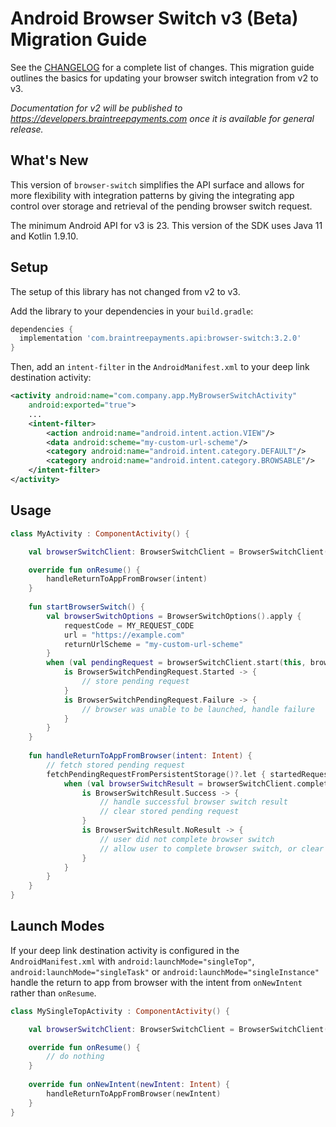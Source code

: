 # Android Browser Switch v3 (Beta) Migration Guide

See the [CHANGELOG](/CHANGELOG.md) for a complete list of changes. This migration guide outlines the basics for updating your browser switch integration from v2 to v3.

_Documentation for v2 will be published to https://developers.braintreepayments.com once it is available for general release._

## What's New

This version of `browser-switch` simplifies the API surface and allows for more flexibility with integration patterns by giving the integrating app control over storage and retrieval of the pending browser switch request. 

The minimum Android API for v3 is 23. This version of the SDK uses Java 11 and Kotlin 1.9.10.

## Setup

The setup of this library has not changed from v2 to v3.

Add the library to your dependencies in your `build.gradle`:

```groovy
dependencies {
  implementation 'com.braintreepayments.api:browser-switch:3.2.0'
}
```

Then, add an `intent-filter` in the `AndroidManifest.xml` to your deep link destination activity:

```xml
<activity android:name="com.company.app.MyBrowserSwitchActivity"
    android:exported="true">
    ...
    <intent-filter>
        <action android:name="android.intent.action.VIEW"/>
        <data android:scheme="my-custom-url-scheme"/>
        <category android:name="android.intent.category.DEFAULT"/>
        <category android:name="android.intent.category.BROWSABLE"/>
    </intent-filter>
</activity>
```

## Usage

```kotlin
class MyActivity : ComponentActivity() {

    val browserSwitchClient: BrowserSwitchClient = BrowserSwitchClient()

    override fun onResume() {
        handleReturnToAppFromBrowser(intent)
    }
    
    fun startBrowserSwitch() {
        val browserSwitchOptions = BrowserSwitchOptions().apply {
            requestCode = MY_REQUEST_CODE
            url = "https://example.com"
            returnUrlScheme = "my-custom-url-scheme"
        }
        when (val pendingRequest = browserSwitchClient.start(this, browserSwitchOptions)) {
            is BrowserSwitchPendingRequest.Started -> { 
                // store pending request
            }
            is BrowserSwitchPendingRequest.Failure -> { 
                // browser was unable to be launched, handle failure
            }
        }
    }
    
    fun handleReturnToAppFromBrowser(intent: Intent) {
        // fetch stored pending request
        fetchPendingRequestFromPersistentStorage()?.let { startedRequest ->
            when (val browserSwitchResult = browserSwitchClient.completeRequest(startedRequest, intent)) {
                is BrowserSwitchResult.Success -> {
                    // handle successful browser switch result
                    // clear stored pending request
                }
                is BrowserSwitchResult.NoResult -> {
                    // user did not complete browser switch
                    // allow user to complete browser switch, or clear stored pending request
                }
            }
        }
    }
}
```

## Launch Modes

If your deep link destination activity is configured in the `AndroidManifest.xml` with `android:launchMode="singleTop"`, `android:launchMode="singleTask"` or `android:launchMode="singleInstance"` handle the return to app from browser with the intent from `onNewIntent` rather than `onResume`.

```kotlin
class MySingleTopActivity : ComponentActivity() {

    val browserSwitchClient: BrowserSwitchClient = BrowserSwitchClient()

    override fun onResume() {
        // do nothing
    }
    
    override fun onNewIntent(newIntent: Intent) {
        handleReturnToAppFromBrowser(newIntent)
    }    
}
```